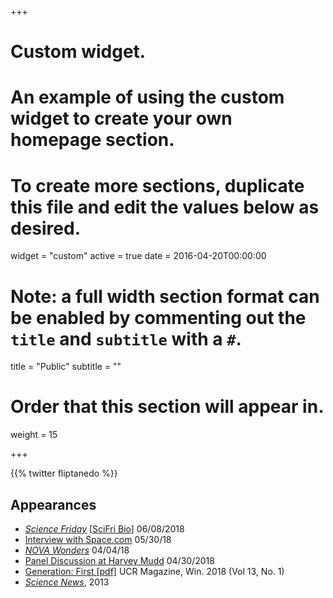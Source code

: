 +++
# Custom widget.
# An example of using the custom widget to create your own homepage section.
# To create more sections, duplicate this file and edit the values below as desired.
widget = "custom"
active = true
date = 2016-04-20T00:00:00

# Note: a full width section format can be enabled by commenting out the `title` and `subtitle` with a `#`.
title = "Public"
subtitle = ""

# Order that this section will appear in.
weight = 15

+++

{{% twitter fliptanedo %}}


## Appearances

* [*Science Friday*]((https://www.sciencefriday.com/segments/dark-matter-eludes-particle-physicists/)) [[SciFri Bio](https://www.sciencefriday.com/person/flip-tanedo/)] 06/08/2018
* [Interview with Space.com](https://www.facebook.com/spacecom/videos/space-com-talks-%27nova-wonders:/10155409335906466/) 05/30/18
* [*NOVA Wonders*](https://www.pbs.org/video/nova-wonders-whats-the-universe-made-of-2eyoyw/) 04/04/18
* [Panel Discussion at Harvey Mudd](https://ucrtoday.ucr.edu/53202) 04/30/2018
* [Generation: First [pdf]](./files/clippings/UCRMag_Win_2018_v13_n01.pdf) UCR Magazine, Win. 2018 (Vol 13, No. 1)
* [*Science News*](https://www.sciencenews.org/article/hard-times-theorists-post-higgs-world), 2013
